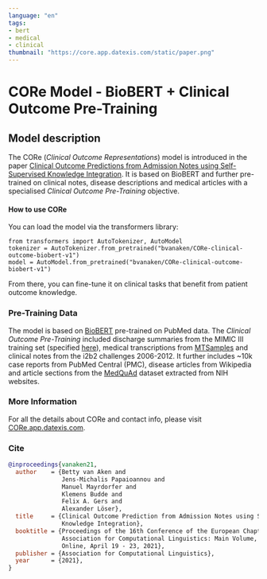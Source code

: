 ```yaml
---
language: "en"
tags:
- bert
- medical
- clinical
thumbnail: "https://core.app.datexis.com/static/paper.png"
---
```


# CORe Model - BioBERT + Clinical Outcome Pre-Training

## Model description

The CORe (_Clinical Outcome Representations_) model is introduced in the paper [Clinical Outcome Predictions from Admission Notes using Self-Supervised Knowledge Integration](https://www.aclweb.org/anthology/2021.eacl-main.75.pdf).
It is based on BioBERT and further pre-trained on clinical notes, disease descriptions and medical articles with a specialised _Clinical Outcome Pre-Training_ objective.

#### How to use CORe

You can load the model via the transformers library:
```
from transformers import AutoTokenizer, AutoModel
tokenizer = AutoTokenizer.from_pretrained("bvanaken/CORe-clinical-outcome-biobert-v1")
model = AutoModel.from_pretrained("bvanaken/CORe-clinical-outcome-biobert-v1")
```
From there, you can fine-tune it on clinical tasks that benefit from patient outcome knowledge.

### Pre-Training Data

The model is based on [BioBERT](https://huggingface.co/dmis-lab/biobert-v1.1) pre-trained on PubMed data.
The _Clinical Outcome Pre-Training_ included discharge summaries from the MIMIC III training set (specified [here](https://github.com/bvanaken/clinical-outcome-prediction/blob/master/tasks/mimic_train.csv)), medical transcriptions from [MTSamples](https://mtsamples.com/) and clinical notes from the i2b2 challenges 2006-2012. It  further includes ~10k case reports from PubMed Central (PMC), disease articles from Wikipedia and article sections from the [MedQuAd](https://github.com/abachaa/MedQuAD) dataset extracted from NIH websites.

### More Information

For all the details about CORe and contact info, please visit [CORe.app.datexis.com](http://core.app.datexis.com/).

### Cite

```bibtex
@inproceedings{vanaken21,
  author    = {Betty van Aken and
               Jens-Michalis Papaioannou and
               Manuel Mayrdorfer and
               Klemens Budde and
               Felix A. Gers and
               Alexander Löser},
  title     = {Clinical Outcome Prediction from Admission Notes using Self-Supervised
               Knowledge Integration},
  booktitle = {Proceedings of the 16th Conference of the European Chapter of the
               Association for Computational Linguistics: Main Volume, {EACL} 2021,
               Online, April 19 - 23, 2021},
  publisher = {Association for Computational Linguistics},
  year      = {2021},
}
```